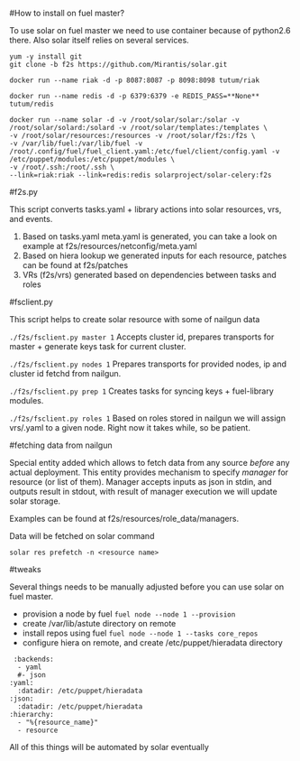 #How to install on fuel master?

To use solar on fuel master we need to use container because of
python2.6 there. Also solar itself relies on several services.

```
yum -y install git
git clone -b f2s https://github.com/Mirantis/solar.git

docker run --name riak -d -p 8087:8087 -p 8098:8098 tutum/riak

docker run --name redis -d -p 6379:6379 -e REDIS_PASS=**None** tutum/redis

docker run --name solar -d -v /root/solar/solar:/solar -v /root/solar/solard:/solard -v /root/solar/templates:/templates \
-v /root/solar/resources:/resources -v /root/solar/f2s:/f2s \
-v /var/lib/fuel:/var/lib/fuel -v /root/.config/fuel/fuel_client.yaml:/etc/fuel/client/config.yaml -v /etc/puppet/modules:/etc/puppet/modules \
-v /root/.ssh:/root/.ssh \
--link=riak:riak --link=redis:redis solarproject/solar-celery:f2s
```

#f2s.py

This script converts tasks.yaml + library actions into solar resources,
vrs, and events.

1. Based on tasks.yaml meta.yaml is generated, you can take a look on example
at f2s/resources/netconfig/meta.yaml
2. Based on hiera lookup we generated inputs for each resource, patches can be
found at f2s/patches
3. VRs (f2s/vrs) generated based on dependencies between tasks and roles

#fsclient.py

This script helps to create solar resource with some of nailgun data

`./f2s/fsclient.py master 1`
Accepts cluster id, prepares transports for master + generate keys task
for current cluster.

`./f2s/fsclient.py nodes 1`
Prepares transports for provided nodes, ip and cluster id fetchd from nailgun.

`./f2s/fsclient.py prep 1`
Creates tasks for syncing keys + fuel-library modules.

`./f2s/fsclient.py roles 1`
Based on roles stored in nailgun we will assign vrs/<role>.yaml to a given
node. Right now it takes while, so be patient.

#fetching data from nailgun

Special entity added which allows to fetch data from any source
*before* any actual deployment.
This entity provides mechanism to specify *manager* for resource (or list of them).
Manager accepts inputs as json in stdin, and outputs result in stdout,
with result of manager execution we will update solar storage.

Examples can be found at f2s/resources/role_data/managers.

Data will be fetched on solar command

`solar res prefetch -n <resource name>`

#tweaks

Several things needs to be manually adjusted before you can use solar
on fuel master.

- provision a node by fuel
  `fuel node --node 1 --provision`
- create /var/lib/astute directory on remote
- install repos using fuel
  `fuel node --node 1 --tasks core_repos`
- configure hiera on remote, and create /etc/puppet/hieradata directory
```
 :backends:
  - yaml
  #- json
:yaml:
  :datadir: /etc/puppet/hieradata
:json:
  :datadir: /etc/puppet/hieradata
:hierarchy:
  - "%{resource_name}"
  - resource
```

All of this things will be automated by solar eventually
